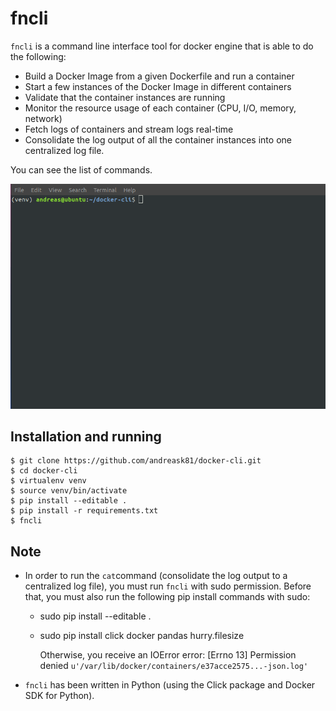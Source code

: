 # fncli

`fncli` is a command line interface tool for docker engine that is able to do the following:
 * Build a Docker Image from a given Dockerfile and run a container
 * Start a few instances of the Docker Image in different containers
 * Validate that the container instances are running
 * Monitor the resource usage of each container (CPU, I/O, memory, network)
 * Fetch logs of containers and stream logs real-time
 * Consolidate the log output of all the container instances into one centralized log file.

 You can see the list of commands.

 ![usage](/data/out.gif)

## Installation and running ##

```
$ git clone https://github.com/andreask81/docker-cli.git
$ cd docker-cli
$ virtualenv venv
$ source venv/bin/activate
$ pip install --editable .
$ pip install -r requirements.txt
$ fncli
```

## Note ##
* In order to run the `cat`command (consolidate the log output to a centralized log file),
you must run `fncli` with sudo permission.
  Before that, you must also run the following pip install commands with sudo:
  * sudo pip install --editable .
  * sudo pip install click docker pandas hurry.filesize

    Otherwise, you receive an IOError error: [Errno 13] Permission denied `u'/var/lib/docker/containers/e37acce2575...-json.log'`

* `fncli` has been written in Python (using the Click package and Docker SDK for Python).
